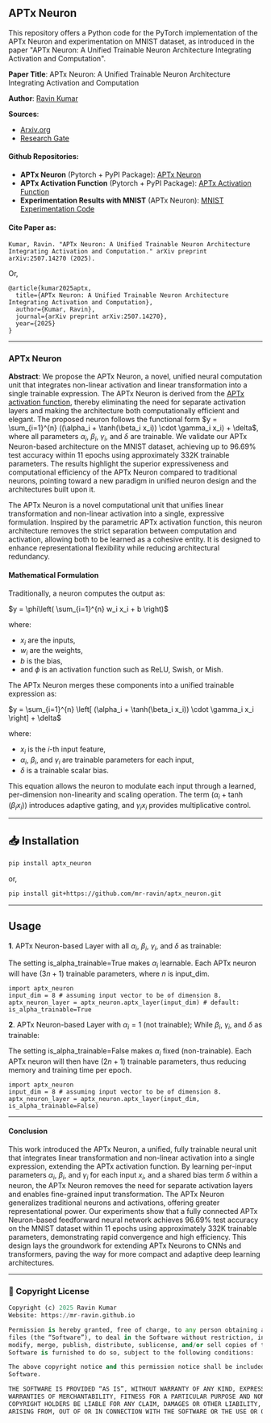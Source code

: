 ## APTx Neuron 
This repository offers a Python code for the PyTorch implementation of the APTx Neuron and experimentation on MNIST dataset, as introduced in the paper "APTx Neuron: A Unified Trainable Neuron Architecture Integrating Activation and Computation".

**Paper Title**: APTx Neuron: A Unified Trainable Neuron Architecture Integrating Activation and Computation

**Author**: [Ravin Kumar](https://mr-ravin.github.io)

**Sources**:
- [Arxiv.org](https://arxiv.org/abs/2507.14270)
- [Research Gate](https://www.researchgate.net/publication/393889376_APTx_Neuron_A_Unified_Trainable_Neuron_Architecture_Integrating_Activation_and_Computation)
  
#### Github Repositories: 
- **APTx Neuron** (Pytorch + PyPI Package): [APTx Neuron](https://github.com/mr-ravin/aptx_neuron)
- **APTx Activation Function** (Pytorch + PyPI Package): [APTx Activation Function](https://github.com/mr-ravin/aptx_activation)
- **Experimentation Results with MNIST** (APTx Neuron): [MNIST Experimentation Code](https://github.com/mr-ravin/APTxNeuron)

#### Cite Paper as:
```
Kumar, Ravin. "APTx Neuron: A Unified Trainable Neuron Architecture Integrating Activation and Computation." arXiv preprint arXiv:2507.14270 (2025).
```
Or,
```
@article{kumar2025aptx,
  title={APTx Neuron: A Unified Trainable Neuron Architecture Integrating Activation and Computation},
  author={Kumar, Ravin},
  journal={arXiv preprint arXiv:2507.14270},
  year={2025}
}
```
 
---
### APTx Neuron
<b>Abstract</b>: We propose the APTx Neuron, a novel, unified neural computation unit that integrates non-linear activation and linear transformation into a single trainable expression. The APTx Neuron is derived from the [APTx activation function](https://arxiv.org/abs/2209.06119), thereby eliminating the need for separate activation layers and making the architecture both computationally efficient and elegant. The proposed neuron follows the functional form $y = \sum_{i=1}^{n} ((\alpha_i + \tanh(\beta_i x_i)) \cdot \gamma_i x_i) + \delta$, where all parameters $\alpha_i$, $\beta_i$, $\gamma_i$, and $\delta$ are trainable. We validate our APTx Neuron-based architecture on the MNIST dataset, achieving up to 96.69\% test accuracy within 11 epochs using approximately 332K trainable parameters. The results highlight the superior expressiveness and computational efficiency of the APTx Neuron compared to traditional neurons, pointing toward a new paradigm in unified neuron design and the architectures built upon it.

The APTx Neuron is a novel computational unit that unifies linear transformation and non-linear activation into a single, expressive formulation. Inspired by the parametric APTx activation function, this neuron architecture removes the strict separation between computation and activation, allowing both to be learned as a cohesive entity. It is designed to enhance representational flexibility while reducing architectural redundancy.

#### Mathematical Formulation

Traditionally, a neuron computes the output as:

$y = \phi\left( \sum_{i=1}^{n} w_i x_i + b \right)$

where: 
- $x_i$ are the inputs,
- $w_i$ are the weights,
- $b$ is the bias,
- and $\phi$ is an activation function such as ReLU, Swish, or Mish.


The APTx Neuron merges these components into a unified trainable expression as:

$y = \sum_{i=1}^{n} \left[ (\alpha_i + \tanh(\beta_i x_i)) \cdot \gamma_i x_i \right] + \delta$

where:
- $x_i$ is the $i$-th input feature,
- $\alpha_i$, $\beta_i$, and $\gamma_i$ are trainable parameters for each input,
- $\delta$ is a trainable scalar bias.

This equation allows the neuron to modulate each input through a learned, per-dimension non-linearity and scaling operation. The term $(\alpha_i + \tanh(\beta_i x_i))$ introduces adaptive gating, and $\gamma_i x_i$ provides multiplicative control.

---
## 📥 Installation
```bash
pip install aptx_neuron
```
or,

```bash
pip install git+https://github.com/mr-ravin/aptx_neuron.git
```
----

## Usage
<b>1</b>. APTx Neuron-based Layer with all $\alpha_i$, $\beta_i$, $\gamma_i$, and $\delta$ as trainable:

The setting is_alpha_trainable=True makes $\alpha_i$ learnable. Each APTx neuron will have $(3n + 1)$ trainable parameters, where $n$ is input_dim.

```
import aptx_neuron
input_dim = 8 # assuming input vector to be of dimension 8.
aptx_neuron_layer = aptx_neuron.aptx_layer(input_dim) # default: is_alpha_trainable=True
```

<b>2</b>. APTx Neuron-based Layer with $\alpha_i=1$ (not trainable); While $\beta_i$, $\gamma_i$, and $\delta$ as trainable:

The setting is_alpha_trainable=False makes $\alpha_i$ fixed (non-trainable). Each APTx neuron will then have $(2n + 1)$ trainable parameters, thus reducing memory and training time per epoch.

```
import aptx_neuron
input_dim = 8 # assuming input vector to be of dimension 8.
aptx_neuron_layer = aptx_neuron.aptx_layer(input_dim, is_alpha_trainable=False)
```

----
#### Conclusion
This work introduced the APTx Neuron, a unified, fully trainable neural unit that integrates linear transformation and non-linear activation into a single expression, extending the APTx activation function. By learning per-input parameters $\alpha_i$, $\beta_i$, and $\gamma_i$ for each input $x_i$, and a shared bias term $\delta$ within a neuron, the APTx Neuron removes the need for separate activation layers and enables fine-grained input transformation. The APTx Neuron generalizes traditional neurons and activations, offering greater representational power. Our experiments show that a fully connected APTx Neuron-based feedforward neural network achieves 96.69% test accuracy on the MNIST dataset within 11 epochs using approximately 332K trainable parameters, demonstrating rapid convergence and high efficiency. This design lays the groundwork for extending APTx Neurons to CNNs and transformers, paving the way for more compact and adaptive deep learning architectures.

----

### 📜 Copyright License
```python
Copyright (c) 2025 Ravin Kumar
Website: https://mr-ravin.github.io

Permission is hereby granted, free of charge, to any person obtaining a copy of this software and associated documentation 
files (the “Software”), to deal in the Software without restriction, including without limitation the rights to use, copy, 
modify, merge, publish, distribute, sublicense, and/or sell copies of the Software, and to permit persons to whom the 
Software is furnished to do so, subject to the following conditions:

The above copyright notice and this permission notice shall be included in all copies or substantial portions of the 
Software.

THE SOFTWARE IS PROVIDED “AS IS”, WITHOUT WARRANTY OF ANY KIND, EXPRESS OR IMPLIED, INCLUDING BUT NOT LIMITED TO THE 
WARRANTIES OF MERCHANTABILITY, FITNESS FOR A PARTICULAR PURPOSE AND NONINFRINGEMENT. IN NO EVENT SHALL THE AUTHORS OR 
COPYRIGHT HOLDERS BE LIABLE FOR ANY CLAIM, DAMAGES OR OTHER LIABILITY, WHETHER IN AN ACTION OF CONTRACT, TORT OR OTHERWISE, 
ARISING FROM, OUT OF OR IN CONNECTION WITH THE SOFTWARE OR THE USE OR OTHER DEALINGS IN THE SOFTWARE.
```

